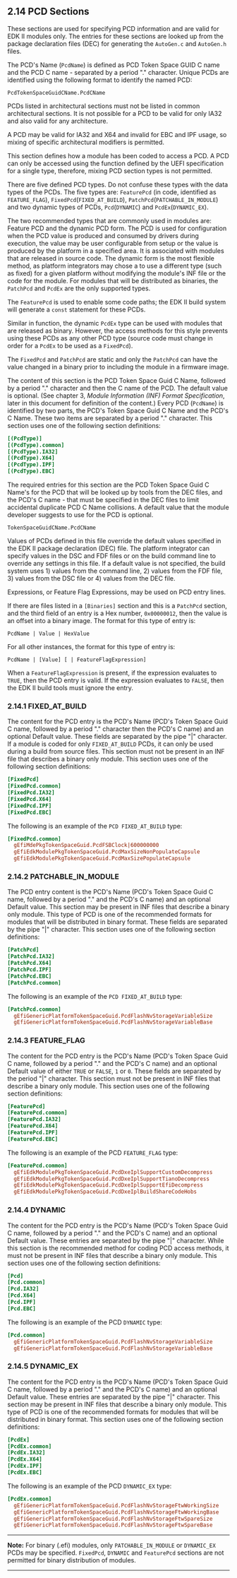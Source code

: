 <!--- @file
  2.14 PCD Sections

  Copyright (c) 2007-2017, Intel Corporation. All rights reserved.<BR>

  Redistribution and use in source (original document form) and 'compiled'
  forms (converted to PDF, epub, HTML and other formats) with or without
  modification, are permitted provided that the following conditions are met:

  1) Redistributions of source code (original document form) must retain the
     above copyright notice, this list of conditions and the following
     disclaimer as the first lines of this file unmodified.

  2) Redistributions in compiled form (transformed to other DTDs, converted to
     PDF, epub, HTML and other formats) must reproduce the above copyright
     notice, this list of conditions and the following disclaimer in the
     documentation and/or other materials provided with the distribution.

  THIS DOCUMENTATION IS PROVIDED BY TIANOCORE PROJECT "AS IS" AND ANY EXPRESS OR
  IMPLIED WARRANTIES, INCLUDING, BUT NOT LIMITED TO, THE IMPLIED WARRANTIES OF
  MERCHANTABILITY AND FITNESS FOR A PARTICULAR PURPOSE ARE DISCLAIMED. IN NO
  EVENT SHALL TIANOCORE PROJECT  BE LIABLE FOR ANY DIRECT, INDIRECT, INCIDENTAL,
  SPECIAL, EXEMPLARY, OR CONSEQUENTIAL DAMAGES (INCLUDING, BUT NOT LIMITED TO,
  PROCUREMENT OF SUBSTITUTE GOODS OR SERVICES; LOSS OF USE, DATA, OR PROFITS;
  OR BUSINESS INTERRUPTION) HOWEVER CAUSED AND ON ANY THEORY OF LIABILITY,
  WHETHER IN CONTRACT, STRICT LIABILITY, OR TORT (INCLUDING NEGLIGENCE OR
  OTHERWISE) ARISING IN ANY WAY OUT OF THE USE OF THIS DOCUMENTATION, EVEN IF
  ADVISED OF THE POSSIBILITY OF SUCH DAMAGE.

-->

## 2.14 PCD Sections

These sections are used for specifying PCD information and are valid for EDK
II modules only. The entries for these sections are looked up from the package
declaration files (DEC) for generating the `AutoGen.c` and `AutoGen.h` files.

The PCD's Name (`PcdName`) is defined as PCD Token Space GUID C name and the
PCD C name - separated by a period "." character. Unique PCDs are identified
using the following format to identify the named PCD:

`PcdTokenSpaceGuidCName.PcdCName`

PCDs listed in architectural sections must not be listed in common
architectural sections. It is not possible for a PCD to be valid for only IA32
and also valid for any architecture.

A PCD may be valid for IA32 and X64 and invalid for EBC and IPF usage, so
mixing of specific architectural modifiers is permitted.

This section defines how a module has been coded to access a PCD. A PCD can
only be accessed using the function defined by the UEFI specification for a
single type, therefore, mixing PCD section types is not permitted.

There are five defined PCD types. Do not confuse these types with the data
types of the PCDs. The five types are: `FeaturePcd` (in code, identified as
`FEATURE_FLAG`), `FixedPcd`(`FIXED_AT_BUILD`), `PatchPcd`(`PATCHABLE_IN_MODULE`)
and two dynamic types of PCDs, `Pcd`(`DYNAMIC`) and `PcdEx`(`DYNAMIC_EX`).

The two recommended types that are commonly used in modules are: Feature PCD
and the dynamic PCD form. The PCD is used for configuration when the PCD value
is produced and consumed by drivers during execution, the value may be user
configurable from setup or the value is produced by the platform in a specified
area. It is associated with modules that are released in source code. The
dynamic form is the most flexible method, as platform integrators may chose a
to use a different type (such as fixed) for a given platform without modifying
the module's INF file or the code for the module. For modules that will be
distributed as binaries, the `PatchPcd` and `PcdEx` are the only supported
types.

The `FeaturePcd` is used to enable some code paths; the EDK II build system
will generate a `const` statement for these PCDs.

Similar in function, the dynamic `PcdEx` type can be used with modules that are
released as binary. However, the access methods for this style prevents using
these PCDs as any other PCD type (source code must change in order for a
`PcdEx` to be used as a `FixedPcd`).

The `FixedPcd` and `PatchPcd` are static and only the `PatchPcd` can have the
value changed in a binary prior to including the module in a firmware image.

The content of this section is the PCD Token Space Guid C Name, followed by a
period "." character and then the C name of the PCD. The default value is
optional. (See chapter 3, _Module Information (INF) Format Specification_,
later in this document for definition of the content.) Every PCD (`PcdName`) is
identified by two parts, the PCD's Token Space Guid C Name and the PCD's C Name.
These two items are separated by a period "." character. This section uses
one of the following section definitions:

```ini
[(PcdType)]
[(PcdType).common]
[(PcdType).IA32]
[(PcdType).X64]
[(PcdType).IPF]
[(PcdType).EBC]
```

The required entries for this section are the PCD Token Space Guid C Name's for
the PCD that will be looked up by tools from the DEC files, and the PCD's C
name - that must be specified in the DEC files to limit accidental duplicate
PCD C Name collisions. A default value that the module developer suggests to
use for the PCD is optional.

`TokenSpaceGuidCName.PcdCName`

Values of PCDs defined in this file override the default values specified in
the EDK II package declaration (DEC) file. The platform integrator can specify
values in the DSC and FDF files or on the build command line to override any
settings in this file. If a default value is not specified, the build system
uses 1) values from the command line, 2) values from the FDF file, 3) values
from the DSC file or 4) values from the DEC file.

Expressions, or Feature Flag Expressions, may be used on PCD entry lines.

If there are files listed in a `[Binaries]` section and this is a `PatchPcd`
section, and the third field of an entry is a Hex number, `0x00000012`, then
the value is an offset into a binary image. The format for this type of
entry is:

`PcdName | Value | HexValue`

For all other instances, the format for this type of entry is:

`PcdName | [Value] [ | FeatureFlagExpression]`

When a `FeatureFlagExpression` is present, if the expression evaluates to
`TRUE`, then the PCD entry is valid. If the expression evaluates to `FALSE`,
then the EDK II build tools must ignore the entry.

### 2.14.1 FIXED_AT_BUILD

The content for the PCD entry is the PCD's Name (PCD's Token Space Guid C name,
followed by a period "." character then the PCD's C name) and an optional
Default value. These fields are separated by the pipe "|" character. If a
module is coded for only `FIXED_AT_BUILD` PCDs, it can only be used during a
build from source files. This section must not be present in an INF file that
describes a binary only module. This section uses one of the following section
definitions:

```ini
[FixedPcd]
[FixedPcd.common]
[FixedPcd.IA32]
[FixedPcd.X64]
[FixedPcd.IPF]
[FixedPcd.EBC]
```

The following is an example of the `PCD FIXED_AT_BUILD` type:

```ini
[FixedPcd.common]
  gEfiMdePkgTokenSpaceGuid.PcdFSBClock|600000000
  gEfiEdkModulePkgTokenSpaceGuid.PcdMaxSizeNonPopulateCapsule
  gEfiEdkModulePkgTokenSpaceGuid.PcdMaxSizePopulateCapsule
```

### 2.14.2 PATCHABLE_IN_MODULE

The PCD entry content is the PCD's Name (PCD's Token Space Guid C name,
followed by a period "." and the PCD's C name) and an optional Default value.
This section may be present in INF files that describe a binary only module.
This type of PCD is one of the recommended formats for modules that will be
distributed in binary format. These fields are separated by the pipe "|"
character. This section uses one of the following section definitions:

```ini
[PatchPcd]
[PatchPcd.IA32]
[PatchPcd.X64]
[PatchPcd.IPF]
[PatchPcd.EBC]
[PatchPcd.common]
```

The following is an example of the `PCD FIXED_AT_BUILD` type:

```ini
[PatchPcd.common]
  gEfiGenericPlatformTokenSpaceGuid.PcdFlashNvStorageVariableSize
  gEfiGenericPlatformTokenSpaceGuid.PcdFlashNvStorageVariableBase
```

### 2.14.3 FEATURE_FLAG

The content for the PCD entry is the PCD's Name (PCD's Token Space Guid C name,
followed by a period "." and the PCD's C name) and an optional Default value of
either `TRUE` or `FALSE`, `1` or `0`. These fields are separated by the period
"|" character. This section must not be present in INF files that describe a
binary only module. This section uses one of the following section definitions:

```ini
[FeaturePcd]
[FeaturePcd.common]
[FeaturePcd.IA32]
[FeaturePcd.X64]
[FeaturePcd.IPF]
[FeaturePcd.EBC]
```

The following is an example of the PCD `FEATURE_FLAG` type:

```ini
[FeaturePcd.common]
  gEfiEdkModulePkgTokenSpaceGuid.PcdDxeIplSupportCustomDecompress
  gEfiEdkModulePkgTokenSpaceGuid.PcdDxeIplSupportTianoDecompress
  gEfiEdkModulePkgTokenSpaceGuid.PcdDxeIplSupportEfiDecompress
  gEfiEdkModulePkgTokenSpaceGuid.PcdDxeIplBuildShareCodeHobs
```

### 2.14.4 DYNAMIC

The content for the PCD entry is the PCD's Name (PCD's Token Space Guid C name,
followed by a period "." and the PCD's C name) and an optional Default value.
These entries are separated by the pipe "|" character. While this section is
the recommended method for coding PCD access methods, it must not be present in
INF files that describe a binary only module. This section uses one of the
following section definitions:

```ini
[Pcd]
[Pcd.common]
[Pcd.IA32]
[Pcd.X64]
[Pcd.IPF]
[Pcd.EBC]
```

The following is an example of the PCD `DYNAMIC` type:

```ini
[Pcd.common]
  gEfiGenericPlatformTokenSpaceGuid.PcdFlashNvStorageVariableSize
  gEfiGenericPlatformTokenSpaceGuid.PcdFlashNvStorageVariableBase
```

### 2.14.5 DYNAMIC_EX

The content for the PCD entry is the PCD's Name (PCD's Token Space Guid C name,
followed by a period "." and the PCD's C name) and an optional Default value.
These entries are separated by the pipe "|" character. This section may be
present in INF files that describe a binary only module. This type of PCD is
one of the recommended formats for modules that will be distributed in binary
format. This section uses one of the following section definitions:

```ini
[PcdEx]
[PcdEx.common]
[PcdEx.IA32]
[PcdEx.X64]
[PcdEx.IPF]
[PcdEx.EBC]
```

The following is an example of the PCD `DYNAMIC_EX` type:

```ini
[PcdEx.common]
  gEfiGenericPlatformTokenSpaceGuid.PcdFlashNvStorageFtwWorkingSize
  gEfiGenericPlatformTokenSpaceGuid.PcdFlashNvStorageFtwWorkingBase
  gEfiGenericPlatformTokenSpaceGuid.PcdFlashNvStorageFtwSpareSize
  gEfiGenericPlatformTokenSpaceGuid.PcdFlashNvStorageFtwSpareBase
```

**********
**Note:** For binary (.efi) modules, only `PATCHABLE_IN_MODULE` or
`DYNAMIC_EX` PCDs may be specified. `FixedPcd`, `DYNAMIC` and
`FeaturePcd` sections are not permitted for binary distribution of modules.
**********
